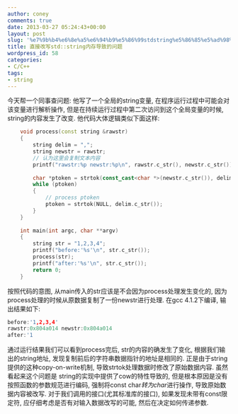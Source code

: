 ```yaml
---
author: coney
comments: true
date: 2013-03-27 05:24:43+00:00
layout: post
slug: '%e7%9b%b4%e6%8e%a5%e6%94%b9%e5%86%99stdstring%e5%86%85%e5%ad%98%e5%af%bc%e8%87%b4%e7%9a%84%e9%97%ae%e9%a2%98'
title: 直接改写std::string内存导致的问题
wordpress_id: 58
categories:
- C/C++
tags:
- string
---
```


今天帮一个同事查问题: 他写了一个全局的string变量, 在程序运行过程中可能会对该变量进行解析操作, 但是在持续运行过程中第二次访问到这个全局变量的时候, string的内容发生了改变. 他代码大体逻辑类似下面这样:
``` cpp
    void process(const string &rawstr)
    {
        string delim = ",";
        string newstr = rawstr;
        // 认为这里会复制文本内容
        printf("rawstr:%p newstr:%p\n", rawstr.c_str(), newstr.c_str());
    
        char *ptoken = strtok(const_cast<char *>(newstr.c_str()), delim.c_str());
        while (ptoken)
        {
            // process ptoken
            ptoken = strtok(NULL, delim.c_str());
        }
    }
    
    int main(int argc, char **argv)
    {
        string str = "1,2,3,4";
        printf("before:'%s'\n", str.c_str());
        process(str);
        printf("after:'%s'\n", str.c_str());
        return 0;
    }
```
<!-- more -->

按照代码的意图, 从main传入的str应该是不会因为process处理发生变化的, 因为process处理的时候从原数据复制了一份newstr进行处理. 在gcc 4.1.2下编译, 输出结果如下:
``` cpp
before:'1,2,3,4'
rawstr:0x804a014 newstr:0x804a014
after:'1
```
通过运行结果我们可以看到process完后, str的内容的确发生了变化, 根据我们输出的string地址, 发现复制前后的字符串数据指针的地址是相同的. 正是由于string提供的这种copy-on-write机制, 导致strtok处理数据时修改了原始数据内容.
虽然看起来这个问题是 string的实现中提供了cow的特性导致的, 但是根本原因是没有按照函数的参数规范进行编码, 强制将const char*转为char*进行操作, 导致原始数据内容被改写. 对于我们调用的接口(尤其标准库的接口), 如果发现未带有const限定符, 应仔细考虑是否有对输入数据改写的可能, 然后在决定如何传递参数.
